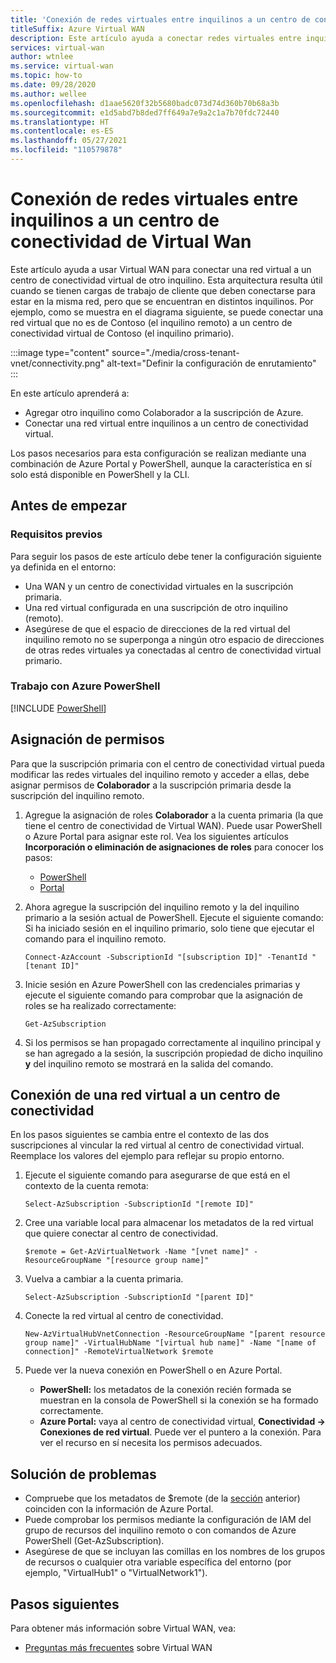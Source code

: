 ```yaml
---
title: 'Conexión de redes virtuales entre inquilinos a un centro de conectividad: PowerShell'
titleSuffix: Azure Virtual WAN
description: Este artículo ayuda a conectar redes virtuales entre inquilinos a un centro de conectividad virtual mediante PowerShell.
services: virtual-wan
author: wtnlee
ms.service: virtual-wan
ms.topic: how-to
ms.date: 09/28/2020
ms.author: wellee
ms.openlocfilehash: d1aae5620f32b5680badc073d74d360b70b68a3b
ms.sourcegitcommit: e1d5abd7b8ded7ff649a7e9a2c1a7b70fdc72440
ms.translationtype: HT
ms.contentlocale: es-ES
ms.lasthandoff: 05/27/2021
ms.locfileid: "110579878"
---
```

# <a name="connect-cross-tenant-vnets-to-a-virtual-wan-hub"></a>Conexión de redes virtuales entre inquilinos a un centro de conectividad de Virtual Wan

Este artículo ayuda a usar Virtual WAN para conectar una red virtual a un centro de conectividad virtual de otro inquilino. Esta arquitectura resulta útil cuando se tienen cargas de trabajo de cliente que deben conectarse para estar en la misma red, pero que se encuentran en distintos inquilinos. Por ejemplo, como se muestra en el diagrama siguiente, se puede conectar una red virtual que no es de Contoso (el inquilino remoto) a un centro de conectividad virtual de Contoso (el inquilino primario).

:::image type="content" source="./media/cross-tenant-vnet/connectivity.png" alt-text="Definir la configuración de enrutamiento" :::

En este artículo aprenderá a:

* Agregar otro inquilino como Colaborador a la suscripción de Azure.
* Conectar una red virtual entre inquilinos a un centro de conectividad virtual.

Los pasos necesarios para esta configuración se realizan mediante una combinación de Azure Portal y PowerShell, aunque la característica en sí solo está disponible en PowerShell y la CLI.

## <a name="before-you-begin"></a>Antes de empezar

### <a name="prerequisites"></a>Requisitos previos

Para seguir los pasos de este artículo debe tener la configuración siguiente ya definida en el entorno:

* Una WAN y un centro de conectividad virtuales en la suscripción primaria.
* Una red virtual configurada en una suscripción de otro inquilino (remoto).
* Asegúrese de que el espacio de direcciones de la red virtual del inquilino remoto no se superponga a ningún otro espacio de direcciones de otras redes virtuales ya conectadas al centro de conectividad virtual primario.

### <a name="working-with-azure-powershell"></a>Trabajo con Azure PowerShell

[!INCLUDE [PowerShell](../../includes/vpn-gateway-cloud-shell-powershell.md)]

## <a name="assign-permissions"></a><a name="rights"></a>Asignación de permisos

Para que la suscripción primaria con el centro de conectividad virtual pueda modificar las redes virtuales del inquilino remoto y acceder a ellas, debe asignar permisos de **Colaborador** a la suscripción primaria desde la suscripción del inquilino remoto.

1. Agregue la asignación de roles **Colaborador** a la cuenta primaria (la que tiene el centro de conectividad de Virtual WAN). Puede usar PowerShell o Azure Portal para asignar este rol. Vea los siguientes artículos **Incorporación o eliminación de asignaciones de roles** para conocer los pasos:

   * [PowerShell](../role-based-access-control/role-assignments-powershell.md)
   * [Portal](../role-based-access-control/role-assignments-portal.md)

1. Ahora agregue la suscripción del inquilino remoto y la del inquilino primario a la sesión actual de PowerShell. Ejecute el siguiente comando: Si ha iniciado sesión en el inquilino primario, solo tiene que ejecutar el comando para el inquilino remoto.

   ```azurepowershell-interactive
   Connect-AzAccount -SubscriptionId "[subscription ID]" -TenantId "[tenant ID]"
   ```

1. Inicie sesión en Azure PowerShell con las credenciales primarias y ejecute el siguiente comando para comprobar que la asignación de roles se ha realizado correctamente:

   ```azurepowershell-interactive
   Get-AzSubscription
   ```

1. Si los permisos se han propagado correctamente al inquilino principal y se han agregado a la sesión, la suscripción propiedad de dicho inquilino **y** del inquilino remoto se mostrará en la salida del comando.

## <a name="connect-vnet-to-hub"></a><a name="connect"></a>Conexión de una red virtual a un centro de conectividad

En los pasos siguientes se cambia entre el contexto de las dos suscripciones al vincular la red virtual al centro de conectividad virtual. Reemplace los valores del ejemplo para reflejar su propio entorno.

1. Ejecute el siguiente comando para asegurarse de que está en el contexto de la cuenta remota:

   ```azurepowershell-interactive
   Select-AzSubscription -SubscriptionId "[remote ID]"
   ```

1. Cree una variable local para almacenar los metadatos de la red virtual que quiere conectar al centro de conectividad.

   ```azurepowershell-interactive
   $remote = Get-AzVirtualNetwork -Name "[vnet name]" -ResourceGroupName "[resource group name]"
   ```

1. Vuelva a cambiar a la cuenta primaria.

   ```azurepowershell-interactive
   Select-AzSubscription -SubscriptionId "[parent ID]"
   ```

1. Conecte la red virtual al centro de conectividad.

   ```azurepowershell-interactive
   New-AzVirtualHubVnetConnection -ResourceGroupName "[parent resource group name]" -VirtualHubName "[virtual hub name]" -Name "[name of connection]" -RemoteVirtualNetwork $remote
   ```

1. Puede ver la nueva conexión en PowerShell o en Azure Portal.

   * **PowerShell:** los metadatos de la conexión recién formada se muestran en la consola de PowerShell si la conexión se ha formado correctamente.
   * **Azure Portal:** vaya al centro de conectividad virtual, **Conectividad -> Conexiones de red virtual**. Puede ver el puntero a la conexión. Para ver el recurso en sí necesita los permisos adecuados.
   
## <a name="troubleshooting"></a><a name="troubleshoot"></a>Solución de problemas

* Compruebe que los metadatos de $remote (de la [sección](#connect) anterior) coinciden con la información de Azure Portal.
* Puede comprobar los permisos mediante la configuración de IAM del grupo de recursos del inquilino remoto o con comandos de Azure PowerShell (Get-AzSubscription).
* Asegúrese de que se incluyan las comillas en los nombres de los grupos de recursos o cualquier otra variable específica del entorno (por ejemplo, "VirtualHub1" o "VirtualNetwork1").

## <a name="next-steps"></a>Pasos siguientes

Para obtener más información sobre Virtual WAN, vea:

* [Preguntas más frecuentes](virtual-wan-faq.md) sobre Virtual WAN
